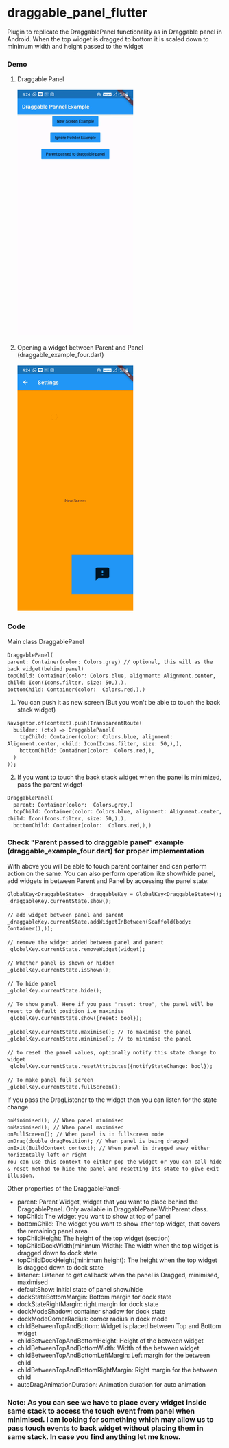 # draggable_panel_flutter
Plugin to replicate the DraggablePanel functionality as in Draggable panel in Android.
When the top widget is dragged to bottom it is scaled down to minimum width and height passed to the widget

### Demo
1) Draggable Panel<br><br>
![Draggable Panel demo](./gif1.gif)<br><br>
2) Opening a widget between Parent and Panel (draggable_example_four.dart)<br><br>
![Draggable Panel demo](./gif2.gif)

### Code
Main class DraggablePanel
```
DraggablePanel(
parent: Container(color: Colors.grey) // optional, this will as the back widget(behind panel)
topChild: Container(color: Colors.blue, alignment: Alignment.center, child: Icon(Icons.filter, size: 50,),),
bottomChild: Container(color:  Colors.red,),)
```
1) You can push it as new screen (But you won't be able to touch the back stack widget)
```
Navigator.of(context).push(TransparentRoute(
  builder: (ctx) => DraggablePanel(
    topChild: Container(color: Colors.blue, alignment: Alignment.center, child: Icon(Icons.filter, size: 50,),),
    bottomChild: Container(color:  Colors.red,),
  )
));
```
2) If you want to touch the back stack widget when the panel is minimized, pass the parent widget-
```
DraggablePanel(
  parent: Container(color:  Colors.grey,)
  topChild: Container(color: Colors.blue, alignment: Alignment.center, child: Icon(Icons.filter, size: 50,),),
  bottomChild: Container(color:  Colors.red,),)
```
### Check "Parent passed to draggable panel" example (draggable_example_four.dart) for proper implementation

With above you will be able to touch parent container and can perform action on the same.
You can also perform operation like show/hide panel, add widgets in between Parent and Panel by accessing the panel state:
```
GlobalKey<DraggableState> _draggableKey = GlobalKey<DraggableState>();
_draggableKey.currentState.show();

// add widget between panel and parent
_draggableKey.currentState.addWidgetInBetween(Scaffold(body: Container(),));

// remove the widget added between panel and parent
_globalKey.currentState.removeWidget(widget);

// Whether panel is shown or hidden
_globalKey.currentState.isShown();

// To hide panel
_globalKey.currentState.hide();

// To show panel. Here if you pass "reset: true", the panel will be reset to default position i.e maximise
_globalKey.currentState.show({reset: bool});

_globalKey.currentState.maximise(); // To maximise the panel
_globalKey.currentState.minimise(); // to minimise the panel

// to reset the panel values, optionally notify this state change to widget
_globalKey.currentState.resetAttributes({notifyStateChange: bool});

// To make panel full screen
_globalKey.currentState.fullScreen();
```
If you pass the DragListener to the widget then you can listen for the state change
```
onMinimised(); // When panel minimised
onMaximised(); // When panel maximised
onFullScreen(); // When panel is in fullscreen mode
onDrag(double dragPosition); // When panel is being dragged
onExit(BuildContext context); // When panel is dragged away either horizontally left or right
You can use this context to either pop the widget or you can call hide & reset method to hide the panel and resetting its state to give exit illusion.
```

Other properties of the DraggablePanel-
  - parent: Parent Widget, widget that you want to place behind the DraggablePanel. Only available in DraggablePanelWithParent class.
  - topChild: The widget you want to show at top of panel
  - bottomChild: The widget you want to show after top widget, that covers the remaining panel area.
  - topChildHeight: The height of the top widget (section)
  - topChildDockWidth(minimum Width): The width when the top widget is dragged down to dock state
  - topChildDockHeight(minimum height): The height when the top widget is dragged down to dock state
  - listener: Listener to get callback when the panel is Dragged, minimised, maximised
  - defaultShow: Initial state of panel show/hide
  - dockStateBottomMargin: Bottom margin for dock state
  - dockStateRightMargin: right margin for dock state
  - dockModeShadow: container shadow for dock state
  - dockModeCornerRadius: corner radius in dock mode
  - childBetweenTopAndBottom: Widget is placed between Top and Bottom widget
  - childBetweenTopAndBottomHeight: Height of the between widget
  - childBetweenTopAndBottomWidth: Width of the between widget
  - childBetweenTopAndBottomLeftMargin: Left margin for the between child
  - childBetweenTopAndBottomRightMargin: Right margin for the between child
  - autoDragAnimationDuration: Animation duration for auto animation

### Note: As you can see we have to place every widget inside same stack to access the touch event from panel when minimised. I am looking for something which may allow us to pass touch events to back widget without placing them in same stack. In case you find anything let me know.